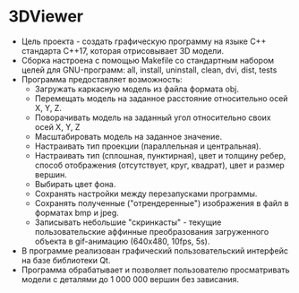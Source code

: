 # 3DViewer
- Цель проекта - создать графическую программу на языке C++ стандарта C++17, которая отрисовывает 3D модели.
- Сборка настроена с помощью Makefile со стандартным набором целей для GNU-программ: all, install, uninstall, clean, dvi, dist, tests
- Программа предоставляет возможность:
    - Загружать каркасную модель из файла формата obj.
    - Перемещать модель на заданное расстояние относительно осей X, Y, Z.
    - Поворачивать модель на заданный угол относительно своих осей X, Y, Z
    - Масштабировать модель на заданное значение.
    - Настраивать тип проекции (параллельная и центральная).
    - Настраивать тип (сплошная, пунктирная), цвет и толщину ребер, способ отображения (отсутствует, круг, квадрат), цвет и размер вершин.
    - Выбирать цвет фона.
    - Сохранять настройки между перезапусками программы.
    - Сохранять полученные ("отрендеренные") изображения в файл в форматах bmp и jpeg.
    - Записывать небольшие "скринкасты" - текущие пользовательские аффинные преобразования загруженного объекта в gif-анимацию (640x480, 10fps, 5s).
- В программе реализован графический пользовательский интерфейс на базе библиотеки Qt.
- Программа обрабатывает и позволяет пользователю просматривать модели с деталями до 1 000 000 вершин без зависания.
